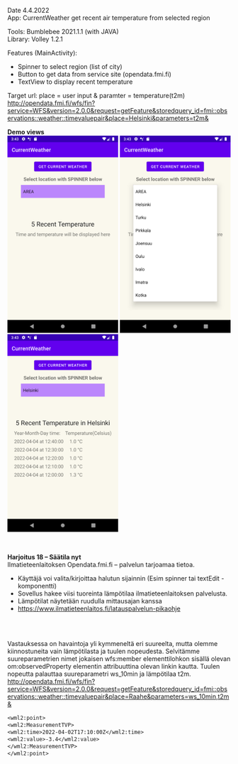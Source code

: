 Date 4.4.2022  
App: CurrentWeather get recent air temperature from selected region   

Tools: Bumblebee 2021.1.1 (with JAVA)   
Library: Volley 1.2.1  


Features (MainActivity):  
  -  Spinner to select region (list of city)  
  -  Button to get data from service site (opendata.fmi.fi)  
  -  TextView to display recent temperature   

Target url: place = user input & paramter = temperature(t2m)     
http://opendata.fmi.fi/wfs/fin?service=WFS&version=2.0.0&request=getFeature&storedquery_id=fmi::observations::weather::timevaluepair&place=Helsinki&parameters=t2m&

    
**Demo views**  
<img src="20220404_main.png" width=250 />
<img src="20220404_sppiner.png" width=250 />
<img src="20220404_result.png" width=250 />

<br />    
    
**Harjoitus 18 – Säätila nyt**   
Ilmatieteenlaitoksen Opendata.fmi.fi – palvelun tarjoamaa tietoa.  
   - Käyttäjä voi valita/kirjoittaa halutun sijainnin (Esim spinner tai textEdit -komponentti)
   - Sovellus hakee viisi tuoreinta lämpötilaa ilmatieteenlaitoksen palvelusta.
   - Lämpötilat näytetään ruudulla mittausajan kanssa
   - https://www.ilmatieteenlaitos.fi/latauspalvelun-pikaohje


<br />
<br />

Vastauksessa on havaintoja yli kymmeneltä eri suureelta, mutta olemme kiinnostuneita vain lämpötilasta ja tuulen nopeudesta. Selvitämme suureparametrien nimet jokaisen wfs:member elementtilohkon sisällä olevan om:observedProperty elementin attribuuttina olevan linkin kautta. Tuulen nopeutta palauttaa suureparametri ws_10min ja lämpötilaa t2m.  
http://opendata.fmi.fi/wfs/fin?service=WFS&version=2.0.0&request=getFeature&storedquery_id=fmi::observations::weather::timevaluepair&place=Raahe&parameters=ws_10min,t2m&


```
<wml2:point>
<wml2:MeasurementTVP>
<wml2:time>2022-04-02T17:10:00Z</wml2:time>
<wml2:value>-3.4</wml2:value>
</wml2:MeasurementTVP>
</wml2:point>
```

